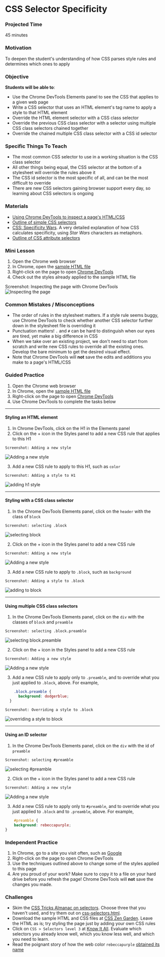 # CSS Selector Specificity

### Projected Time
45 minutes

### Motivation
To deepen the student's understanding of how CSS parses style rules and determines which ones to apply

### Objective
**Students will be able to**:
- Use the Chrome DevTools Elements panel to see the CSS that applies to
  a given web page
- Write a CSS selector that uses an HTML element's tag name to apply
  a style to that HTML element
- Override the HTML element selector with a CSS class selector
- Override the previous CSS class selector with a selector using 
  multiple CSS class selectors chained together
- Override the chained multiple CSS class selector with a CSS id selector

### Specific Things To Teach
- The most common CSS selector to use in a working situation is 
  the CSS class selector
- All other things being equal, the CSS selector at the bottom of a 
  stylesheet will override the rules above it
- The CSS id selector is the most specific of all, and can be the
  most difficult to override
- There are new CSS selectors gaining browser support every day, so learning
  about CSS selectors is ongoing

### Materials
- [Using Chrome DevTools to inspect a page's HTML/CSS](https://developers.google.com/web/tools/chrome-devtools/inspect-styles/)
- [Outline of simple CSS selectors](https://developer.mozilla.org/en-US/docs/Learn/CSS/Introduction_to_CSS/Simple_selectors)
- [CSS: Specificity Wars](https://stuffandnonsense.co.uk/archives/css_specificity_wars.html). A very detailed explanation of how CSS calculates specificity, using *Star Wars* characters as metaphors. 
- [Outline of CSS attribute selectors](https://developer.mozilla.org/en-US/docs/Learn/CSS/Introduction_to_CSS/Attribute_selectors)

### Mini Lesson
1.  Open the Chrome web browser
1.  In Chrome, open the [sample HTML file](css-selector-specificity/css-selectors.html)
1.  Right-click on the page to open [Chrome DevTools](https://developers.google.com/web/tools/chrome-devtools/)
1.  Check out the styles already applied to the sample HTML file

Screenshot: Inspecting the page with Chrome DevTools
![Inspecting the page](./css-selector-specificity/inspecting-html.png?raw=true)

### Common Mistakes / Misconceptions
- The order of rules in the stylesheet matters. If a style rule seems buggy,  use Chrome DevTools to check whether another CSS selector further down in the stylesheet file is overriding it
- Punctuation matters! `.` and `#` can be hard to distinguish when our eyes are tired, yet make a big difference in CSS
- When we take over an existing project, we don't need to start from scratch and write new CSS rules to override all the existing ones. Develop the bare minimum to get the desired visual effect.
- Note that Chrome DevTools will **not** save the edits and additions you make to a page's HTML/CSS

### Guided Practice
1. Open the Chrome web browser
1. In Chrome, open the [sample HTML file](css-selector-specificity/css-selectors.html)
1. Right-click on the page to open [Chrome DevTools](https://developers.google.com/web/tools/chrome-devtools/)
1. Use Chrome DevTools to complete the tasks below

---   

#### Styling an HTML element
  1. In Chrome DevTools, click on the H1 in the Elements panel
  2. Click on the + icon in the Styles panel to add a new CSS rule that applies to this H1

    Screenshot: Adding a new style
![Adding a new style](./css-selector-specificity/add-new-style.png?raw=true)

  3. Add a new CSS rule to apply to this H1, such as `color`

    Screenshot: Adding a style to H1

 
![adding h1 style](./css-selector-specificity/adding-to-h1.png?raw=true)

---   

#### Styling with a CSS class selector
  1. In the Chrome DevTools Elements panel, click on the `header` with the class of `block`
  
    Screenshot: selecting .block
![selecting block](./css-selector-specificity/selecting-block.png?raw=true)

  2. Click on the + icon in the Styles panel to add a new CSS rule
  
    Screenshot: Adding a new style
![Adding a new style](./css-selector-specificity/add-new-style.png?raw=true)

  3. Add a new CSS rule to apply to `.block`, such as `background`

    Screenshot: Adding a style to .block
![adding to block](./css-selector-specificity/add-to-block.png?raw=true)
  
---   

#### Using multiple CSS class selectors
  1. In the Chrome DevTools Elements panel, click on the `div` with the classes of `block` and `preamble`
  
    Screenshot: selecting .block.preamble
![selecting block.preamble](./css-selector-specificity/selecting-preamble.png?raw=true)

  2. Click on the + icon in the Styles panel to add a new CSS rule
  
    Screenshot: Adding a new style
![Adding a new style](./css-selector-specificity/add-new-style.png?raw=true)

  3. Add a new CSS rule to apply only to `.preamble`, and to override what you just applied to `.block`, above. For example,

```css
    .block.preamble {
      background: dodgerblue;
  }
```

    Screenshot: Overriding a style to .block
![overriding a style to block](./css-selector-specificity/override-block.png?raw=true)

---   

#### Using an ID selector
  1. In the Chrome DevTools Elements panel, click on the `div` with the id of `preamble`
  
    Screenshot: selecting #preamble
![selecting #preamble](./css-selector-specificity/selecting-preamble.png?raw=true)

  2. Click on the + icon in the Styles panel to add a new CSS rule
  
    Screenshot: Adding a new style
![Adding a new style](./css-selector-specificity/add-new-style.png?raw=true)

  3. Add a new CSS rule to apply only to `#preamble`, and to override what you just applied to `.block` and to `.preamble`, above. For example,

```css
    #preamble {
    background: rebeccapurple;
}
```
### Independent Practice
  1. In Chrome, go to a site you visit often, such as [Google](google.com)
  2. Right-click on the page to open Chrome DevTools
  3. Use the techniques outlined above to change some of the styles applied to this page
  4. Are you proud of your work? Make sure to copy it to a file on your hard drive before you refresh the page! Chrome DevTools will **not** save the changes you made.


### Challenges
- Skim the [CSS Tricks Almanac on selectors](https://css-tricks.com/almanac/selectors/). Choose three that you haven't used, and try them out on [css-selectors.html](css-selector-specificity/css-selectors.html).
- Download the sample HTML and CSS files at [CSS Zen Garden](http://csszengarden.com/). Leave the HTML as is; try styling the page just by adding your own CSS rules
- Click on `CSS > Selectors level 3` at [Know It All](https://know-it-all.io/). Evaluate which selectors you already know well, which you know less well, and which you need to learn.
- Read the poignant story of how the web color `rebeccapurple` [obtained its name](http://www.economist.com/blogs/babbage/2014/06/digital-remembrance)
